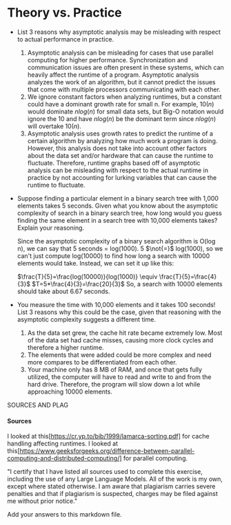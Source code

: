 # Theory vs. Practice

- List 3 reasons why asymptotic analysis may be misleading with respect to
  actual performance in practice.
  1. Asymptotic analysis can be misleading for cases that use parallel
     computing for higher performance. Synchronization and communication issues
     are often present in these systems, which can heavily affect the runtime
     of a program. Asymptotic analysis analyzes the work of an algorithm, but 
     it cannot predict the issues that come with multiple processors communicating
     with each other.
  2. We ignore constant factors when analyzing runtimes, but a constant could 
     have a dominant growth rate for small n. For example, $10(n)$ would 
     dominate $n log(n)$ for small data sets, but Big-O notation would ignore 
     the 10 and have $n log(n)$ be the dominant term since $n log(n)$ will 
     overtake $10(n)$.
  3. Asymptotic analysis uses growth rates to predict the runtime of a certain
     algorithm by analyzing how much work a program is doing. However, this
     analysis does not take into account other factors about the data set and/or 
     hardware that can cause the runtime to fluctuate. Therefore, runtime graphs 
     based off of asymptotic analysis can be misleading with respect to the 
     actual runtime in practice by not accounting for lurking variables that can
     cause the runtime to fluctuate.

- Suppose finding a particular element in a binary search tree with 1,000
  elements takes 5 seconds. Given what you know about the asymptotic complexity
  of search in a binary search tree, how long would you guess finding the same
  element in a search tree with 10,000 elements takes? Explain your reasoning.

  Since the asymptotic complexity of a binary search algorithm is O(log n), we
  can say that 5 seconds = log(1000). 5 $\not{=}$ log(1000), so we can't just 
  compute log(10000) to find how long a search with 10000 elements would take.
  Instead, we can set it up like this:

  $\frac{T}{5}=\frac{log(10000)}{log(1000)} \equiv \frac{T}{5}=\frac{4}{3}$
  $T=5*\frac{4}{3}=\frac{20}{3}$
  So, a search with 10000 elements should take about 6.67 seconds.

- You measure the time with 10,000 elements and it takes 100 seconds! List 3
  reasons why this could be the case, given that reasoning with the asymptotic
  complexity suggests a different time.
  1. As the data set grew, the cache hit rate became extremely low. Most of 
     the data set had cache misses, causing more clock cycles and therefore 
     a higher runtime.
  2. The elements that were added could be more complex and need more compares
     to be differentiated from each other.                                  
  3. Your machine only has 8 MB of RAM, and once that gets fully utilized,
     the computer will have to read and write to and from the hard drive.
     Therefore, the program will slow down a lot while approaching 10000 
     elements.


SOURCES AND PLAG
#### Sources

I looked at this[https://cr.yp.to/bib/1999/lamarca-sorting.pdf] for cache handling affecting runtimes.
I looked at this[https://www.geeksforgeeks.org/difference-between-parallel-computing-and-distributed-computing/] for parallel computing.

"I certify that I have listed all sources used to complete this exercise,
including the use of any Large Language Models. All of the work is my own, except
where stated otherwise. I am aware that plagiarism carries severe penalties and
that if plagiarism is suspected, charges may be filed against me without prior
notice."

Add your answers to this markdown file.
 